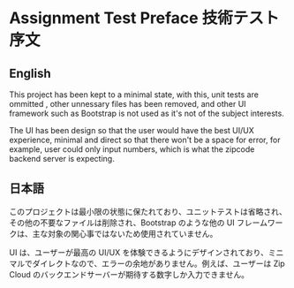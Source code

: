 # Assignment Test Preface 技術テスト序文

## English

This project has been kept to a minimal state, with this, unit tests are ommitted , other unnessary files has been removed, and other UI framework such as Bootstrap is not used as it's not of the subject interests.

The UI has been design so that the user would have the best UI/UX experience, minimal and direct so that there won't be a space for error, for example, user could only input numbers, which is what the zipcode backend server is expecting.

## 日本語

このプロジェクトは最小限の状態に保たれており、ユニットテストは省略され、その他の不要なファイルは削除され、Bootstrap のような他の UI フレームワークは、主な対象の関心事ではないため使用されていません。

UI は、ユーザーが最高の UI/UX を体験できるようにデザインされており、ミニマルでダイレクトなので、エラーの余地がありません。例えば、ユーザーは Zip Cloud のバックエンドサーバーが期待する数字しか入力できません。
